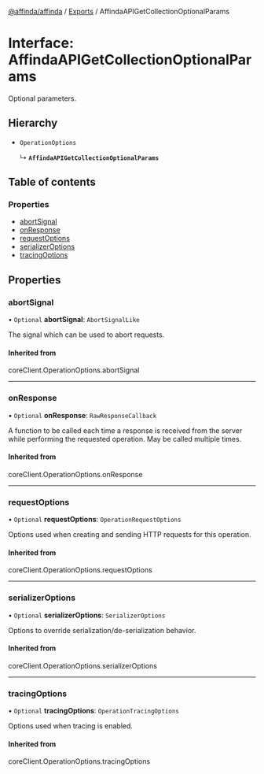 [@affinda/affinda](../README.md) / [Exports](../modules.md) / AffindaAPIGetCollectionOptionalParams

# Interface: AffindaAPIGetCollectionOptionalParams

Optional parameters.

## Hierarchy

- `OperationOptions`

  ↳ **`AffindaAPIGetCollectionOptionalParams`**

## Table of contents

### Properties

- [abortSignal](AffindaAPIGetCollectionOptionalParams.md#abortsignal)
- [onResponse](AffindaAPIGetCollectionOptionalParams.md#onresponse)
- [requestOptions](AffindaAPIGetCollectionOptionalParams.md#requestoptions)
- [serializerOptions](AffindaAPIGetCollectionOptionalParams.md#serializeroptions)
- [tracingOptions](AffindaAPIGetCollectionOptionalParams.md#tracingoptions)

## Properties

### abortSignal

• `Optional` **abortSignal**: `AbortSignalLike`

The signal which can be used to abort requests.

#### Inherited from

coreClient.OperationOptions.abortSignal

___

### onResponse

• `Optional` **onResponse**: `RawResponseCallback`

A function to be called each time a response is received from the server
while performing the requested operation.
May be called multiple times.

#### Inherited from

coreClient.OperationOptions.onResponse

___

### requestOptions

• `Optional` **requestOptions**: `OperationRequestOptions`

Options used when creating and sending HTTP requests for this operation.

#### Inherited from

coreClient.OperationOptions.requestOptions

___

### serializerOptions

• `Optional` **serializerOptions**: `SerializerOptions`

Options to override serialization/de-serialization behavior.

#### Inherited from

coreClient.OperationOptions.serializerOptions

___

### tracingOptions

• `Optional` **tracingOptions**: `OperationTracingOptions`

Options used when tracing is enabled.

#### Inherited from

coreClient.OperationOptions.tracingOptions
